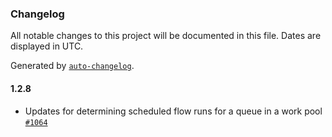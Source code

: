 ### Changelog

All notable changes to this project will be documented in this file. Dates are displayed in UTC.

Generated by [`auto-changelog`](https://github.com/CookPete/auto-changelog).

#### 1.2.8

- Updates for determining scheduled flow runs for a queue in a work pool [`#1064`](https://github.com/PrefectHQ/orion-design/pull/1064)

